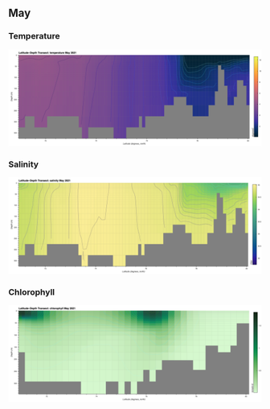 ## May

### Temperature
![May Temperature](2021_May_thetao.png)

### Salinity
![May Salinity](2021_May_so.png)

### Chlorophyll
![May Chlorophyll](2021_May_chl.png)